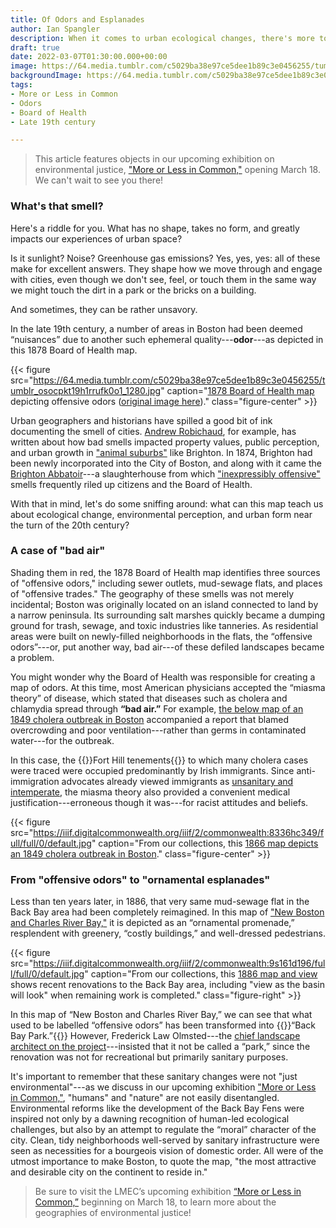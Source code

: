 ```yaml
---
title: Of Odors and Esplanades
author: Ian Spangler
description: When it comes to urban ecological changes, there's more to stench than meets the nose
draft: true
date: 2022-03-07T01:30:00.000+00:00
image: https://64.media.tumblr.com/c5029ba38e97ce5dee1b89c3e0456255/tumblr_osocpkt19h1rrufk0o1_1280.jpg
backgroundImage: https://64.media.tumblr.com/c5029ba38e97ce5dee1b89c3e0456255/tumblr_osocpkt19h1rrufk0o1_1280.jpg
tags:
- More or Less in Common
- Odors
- Board of Health
- Late 19th century

---
```


> This article features objects in our upcoming exhibition on environmental justice, ["More or Less in Common,"](https://www.leventhalmap.org/digital-exhibitions/more-or-less-in-common/) opening March 18. We can't wait to see you there!

### What's that smell?

Here's a riddle for you. What has no shape, takes no form, and greatly impacts our experiences of urban space?

Is it sunlight? Noise? Greenhouse gas emissions? Yes, yes, yes: all of these make for excellent answers. They shape how we move through and engage with cities, even though we don't see, feel, or touch them in the same way we might touch the dirt in a park or the bricks on a building.

And sometimes, they can be rather unsavory.

In the late 19th century, a number of areas in Boston had been deemed “nuisances” due to another such ephemeral quality---**odor**---as depicted in this 1878 Board of Health map.

{{< figure src="https://64.media.tumblr.com/c5029ba38e97ce5dee1b89c3e0456255/tumblr_osocpkt19h1rrufk0o1_1280.jpg" caption="[1878 Board of Health map](https://bpl.bibliocommons.com/v2/record/S75C6601328) depicting offensive odors ([original image here](https://collections.leventhalmap.org/search/commonwealth:3f4638304))." class="figure-center" >}}

Urban geographers and historians have spilled a good bit of ink documenting the smell of cities. [Andrew Robichaud](https://www.bu.edu/history/profile/andrew-robichaud/), for example, has written about how bad smells impacted property values, public perception, and urban growth in ["animal suburbs"](https://journals.sagepub.com/doi/pdf/10.1177/00961442211018188) like Brighton. In 1874, Brighton had been newly incorporated into the City of Boston, and along with it came the [Brighton Abbatoir](https://atlascope.leventhalmap.org/#view:share$base:000$overlay:39999059010668$zoom:17.09$center:-7920379.4721955415,5215039.743373809$mode:glass$pos:607)---a slaughterhouse from which ["inexpressibly offensive"](https://www.bpl.org/blogs/post/inexpressibly-offensive-the-brighton-abattoir-part-iii/) smells frequently riled up citizens and the Board of Health.

With that in mind, let's do some sniffing around: what can this map teach us about ecological change, environmental perception, and urban form near the turn of the 20th century? 

### A case of "bad air"

Shading them in red, the 1878 Board of Health map identifies three sources of "offensive odors," including sewer outlets, mud-sewage flats, and places of "offensive trades." The geography of these smells was not merely incidental; Boston was originally located on an island connected to land by a narrow peninsula. Its surrounding salt marshes quickly became a dumping ground for trash, sewage, and toxic industries like tanneries. As residential areas were built on newly-filled neighborhoods in the flats, the “offensive odors”---or, put another way, bad air---of these defiled landscapes became a problem.

You might wonder why the Board of Health was responsible for creating a map of odors. At this time, most American physicians accepted the “miasma theory” of disease, which stated that diseases such as cholera and chlamydia spread through **“bad air.”** For example, [the below map of an 1849 cholera outbreak in Boston](https://collections.leventhalmap.org/search/commonwealth:8336hc331) accompanied a report that blamed overcrowding and poor ventilation---rather than germs in contaminated water---for the outbreak.

In this case, the {{<popup src="https://iiif.digitalcommonwealth.org/iiif/2/commonwealth:8336hc349/2555,3407,1269,1286/full/0/default.jpg" class="popupTooltip" target="blank">}}Fort Hill tenements{{</popup>}} to which many cholera cases were traced were occupied predominantly by Irish immigrants. Since anti-immigration advocates already viewed immigrants as [unsanitary and intemperate](http://projects.leadr.msu.edu/civilwarera/items/show/63), the miasma theory also provided a convenient medical justification---erroneous though it was---for racist attitudes and beliefs.

{{< figure src="https://iiif.digitalcommonwealth.org/iiif/2/commonwealth:8336hc349/full/full/0/default.jpg" caption="From our collections, this [1866 map depicts an 1849 cholera outbreak in Boston](https://collections.leventhalmap.org/search/commonwealth:8336hc331)." class="figure-center" >}}

### From "offensive odors" to "ornamental esplanades"

Less than ten years later, in 1886, that very same mud-sewage flat in the Back Bay area had been completely reimagined. In this map of ["New Boston and Charles River Bay,"](https://collections.leventhalmap.org/search/commonwealth:9s161d18x) it is depicted as an “ornamental promenade,” resplendent with greenery, “costly buildings,” and well-dressed pedestrians.

{{< figure src="https://iiif.digitalcommonwealth.org/iiif/2/commonwealth:9s161d196/full/full/0/default.jpg" caption="From our collections, this [1886 map and view](https://collections.leventhalmap.org/search/commonwealth:9s161d18x) shows recent renovations to the Back Bay area, including \"view as the basin will look\" when remaining work is completed." class="figure-right" >}}

In this map of “New Boston and Charles River Bay,” we can see that what used to be labelled “offensive odors” has been transformed into {{<popup src="https://iiif.digitalcommonwealth.org/iiif/2/commonwealth:9s161d196/1514,1156,1396,1044/full/0/default.jpg" class="popupTooltip" target="blank">}}“Back Bay Park.”{{</popup>}} However, Frederick Law Olmsted---the [chief landscape architect on the project](https://www.tclf.org/landscapes/back-bay-fens)---insisted that it not be called a “park,” since the renovation was not for recreational but primarily sanitary purposes.

It's important to remember that these sanitary changes were not "just environmental"---as we discuss in our upcoming exhibition ["More or Less in Common,"](https://www.leventhalmap.org/digital-exhibitions/more-or-less-in-common/), "humans" and "nature" are not easily disentangled. Environmental reforms like the development of the Back Bay Fens were inspired not only by a dawning recognition of human-led ecological challenges, but also by an attempt to regulate the “moral” character of the city. Clean, tidy neighborhoods well-served by sanitary infrastructure were seen as necessities for a bourgeois vision of domestic order. All were of the utmost importance to make Boston, to quote the map, "the most attractive and desirable city on the continent to reside in."

>Be sure to visit the LMEC’s upcoming exhibition [“More or Less in Common,”](https://www.leventhalmap.org/digital-exhibitions/more-or-less-in-common/) beginning on March 18, to learn more about the geographies of environmental justice!